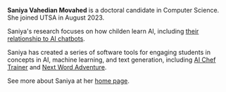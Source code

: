 **Saniya Vahedian Movahed** is a doctoral candidate in Computer
  Science. She joined UTSA in August 2023.

Saniya's research focuses on how childen learn AI, including [their
relationship to AI chatbots](https://scholar.google.com/citations?view_op=view_citation&citation_for_view=4BzE-xQAAAAJ:WF5omc3nYNoC).

Saniya has created a series of software tools for engaging students in concepts in AI, machine learning, and text generation, including [AI Chef Trainer](https://scholar.google.com/citations?view_op=view_citation&citation_for_view=4BzE-xQAAAAJ:Se3iqnhoufwC) and [Next Word Adventure](https://dl.acm.org/doi/10.1145/3706599.3719789).

See more about Saniya at her [home page](https://saniavn.github.io/).
